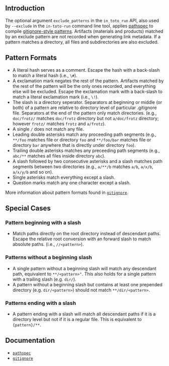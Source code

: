 ## Introduction

The optional argument `exclude_patterns` in the `in_toto_run` API, also used by `--exclude` in the ```in-toto-run``` command line tool, applies [pathspec](http://python-path-specification.readthedocs.io) to compile [gitignore-style patterns](https://git-scm.com/docs/gitignore). Artifacts (materials and products) matched by an exclude pattern are not recorded when generating link metadata. If a pattern matches a directory, all files and subdirectories are also excluded.

## Pattern Formats
  - A literal hash serves as a comment. Escape the hash with a back-slash to match a literal hash (i.e., `\#`). 
  - A exclamation mark negates the rest of the pattern. Artifacts matched by the rest of the pattern will be the only ones recorded, and everything else will be excluded. Escape the exclamation mark with a back-slash to match a literal exclamation mark (i.e., `\!`).
  - The slash is a directory seperator. Separators at beginning or middle (or both) of a pattern are relative to directory level of particular .gitignore file. Separators at the end of the pattern only  match directories. (e.g., `doc/frotz/` matches `doc/frotz` directory but not `a/doc/frotz` directory; however `frotz/` matches `frotz` and `a/frotz`).
  - A single `/` does not match any file.
  - Leading double asterisks match any proceeding path segments (e.g., `**/foo` matches file or directory `foo` and `**/foo/bar` matches file or directory `bar` anywhere that is directly under directory `foo`).
  - Trailing double asterisks matches any preceeding path segments (e.g., `abc/**` matches all files inside directory `abc`). 
  - A slash followed by two consecutive asterisks and a slash matches path segments between two directories (e.g., `a/**/b` matches `a/b`, `a/x/b`, `a/x/y/b` and so on). 
  - Single asterisks match everything except a slash. 
  - Question marks match any one character except a slash.
  
  More information about pattern formats found in [`gitignore`](https://git-scm.com/docs/gitignore). 

## Special Cases
### Pattern beginning with a slash
  - Match paths directly on the root directory instead of descendant paths. Escape the relative root conversion with an forward slash to match absolute paths. (i.e., 
 `//<pattern>`). 

### Patterns without a beginning slash
  - A single pattern without a beginning slash will match any descendant path, equivalent to `**/<pattern>"`. This also holds for a single pattern with a trailing slash (e.g. `dir/`). 
  - A pattern without a beginning slash but contains at least one prepended directory (e.g. `dir/<pattern>`) should not match `**/dir/<pattern>`. 

### Patterns ending with a slash 
  - A pattern ending with a slash will match all descendant paths if it is a directory level but not if it is a regular file. This is equivalent to `{pattern}/**`.

## Documentation

- [`pathspec`](http://python-path-specification.readthedocs.io/)
- [`gitignore`](https://git-scm.com/docs/gitignore)
